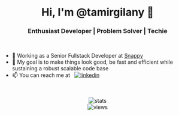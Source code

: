 <h1 align="center">Hi, I'm @tamirgilany 👋</h1>

<h3 align="center">Enthusiast Developer | Problem Solver | Techie</h3>

&nbsp;

- 💼 Working as a Senior Fullstack Developer at [Snappy](https://www.snappy.com/)
- 🎯 My goal is to make things look good, be fast and efficient while sustaining a robust scalable code base
- 📫 You can reach me at &nbsp; [![linkedin](https://img.shields.io/badge/linkedin-%230077B5.svg?style=flatl&logo=linkedin)](https://www.linkedin.com/in/tamirgilany/)

&nbsp;

<div align="center"><img src="https://github-readme-stats.vercel.app/api?username=tamirgilany&count_private=true&show_icons=true&theme=nightowl" alt="stats" /></div>

<div align="center"><img src="https://komarev.com/ghpvc/?username=tamirgilany&color=blueviolet" alt="views" /></div>

<!---
tamirgilany/tamirgilany is a ✨ special ✨ repository because its `README.md` (this file) appears on your GitHub profile.
You can click the Preview link to take a look at your changes.
--->
